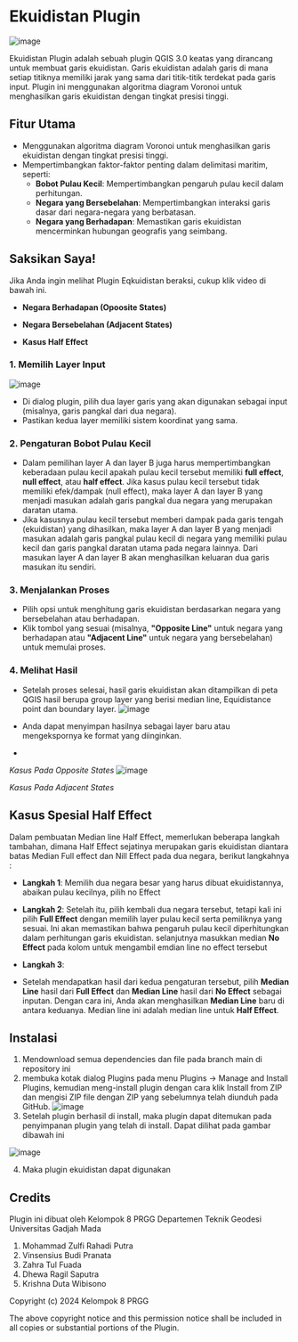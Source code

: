 # Ekuidistan Plugin
![image](https://github.com/user-attachments/assets/373d6cc2-dc3c-4856-963c-ed1a18e9e0ec)

Ekuidistan Plugin adalah sebuah plugin QGIS 3.0 keatas yang dirancang untuk membuat garis ekuidistan. Garis ekuidistan adalah garis di mana setiap titiknya memiliki jarak yang sama dari titik-titik terdekat pada garis input.
Plugin ini menggunakan algoritma diagram Voronoi untuk menghasilkan garis ekuidistan dengan tingkat presisi tinggi.

## Fitur Utama
- Menggunakan algoritma diagram Voronoi untuk menghasilkan garis ekuidistan dengan tingkat presisi tinggi.
- Mempertimbangkan faktor-faktor penting dalam delimitasi maritim, seperti:
  - **Bobot Pulau Kecil**: Mempertimbangkan pengaruh pulau kecil dalam perhitungan.
  - **Negara yang Bersebelahan**: Mempertimbangkan interaksi garis dasar dari negara-negara yang berbatasan.
  - **Negara yang Berhadapan**: Memastikan garis ekuidistan mencerminkan hubungan geografis yang seimbang.

## Saksikan Saya!

Jika Anda ingin melihat Plugin Eqkuidistan beraksi, cukup klik video di bawah ini.

- **Negara Berhadapan (Opoosite States)**  
 
- **Negara Bersebelahan (Adjacent States)**  

- **Kasus Half Effect**  

### 1. Memilih Layer Input
![image](https://github.com/user-attachments/assets/ca027151-52a4-48fe-a5e8-b7c274c583c5)

- Di dialog plugin, pilih dua layer garis yang akan digunakan sebagai input (misalnya, garis pangkal dari dua negara).
- Pastikan kedua layer memiliki sistem koordinat yang sama.

### 2. Pengaturan Bobot Pulau Kecil


- Dalam pemilihan layer A dan layer B juga harus mempertimbangkan keberadaan pulau kecil apakah pulau kecil tersebut memiliki **full effect**, **null effect**, atau **half effect**. Jika kasus pulau kecil tersebut tidak memiliki efek/dampak (null effect), maka layer A dan layer B yang menjadi masukan adalah garis pangkal dua negara yang merupakan daratan utama. 
- Jika kasusnya pulau kecil tersebut memberi dampak pada garis tengah (ekuidistan) yang dihasilkan, maka layer A dan layer B yang menjadi masukan adalah garis pangkal pulau kecil di negara yang memiliki pulau kecil dan garis pangkal daratan utama pada negara lainnya. Dari masukan layer A dan layer B akan menghasilkan keluaran dua garis masukan itu sendiri.


### 3. Menjalankan Proses
- Pilih opsi untuk menghitung garis ekuidistan berdasarkan negara yang bersebelahan atau berhadapan.
- Klik tombol yang sesuai (misalnya, **"Opposite Line"** untuk negara yang berhadapan atau **"Adjacent Line"** untuk negara yang bersebelahan) untuk memulai proses.

### 4. Melihat Hasil
- Setelah proses selesai, hasil garis ekuidistan akan ditampilkan di peta QGIS hasil berupa group layer yang berisi median line, Equidistance point dan boundary layer.
  ![image](https://github.com/user-attachments/assets/fb9c7779-7b87-403b-952d-eb6dbf789990)

- Anda dapat menyimpan hasilnya sebagai layer baru atau mengekspornya ke format yang diinginkan.
- 
*Kasus Pada Opposite States*
![image](https://github.com/user-attachments/assets/b80e9f14-cc25-4e39-931f-61d3d2a00f7f)

*Kasus Pada Adjacent States*



## Kasus Spesial Half Effect
Dalam pembuatan Median line Half Effect, memerlukan beberapa langkah tambahan, dimana Half Effect sejatinya merupakan garis ekuidistan diantara batas Median Full effect dan Nill Effect pada dua negara, berikut langkahnya :

- **Langkah 1**: Memilih dua negara besar yang harus dibuat ekuidistannya, abaikan pulau kecilnya, pilih no Effect
  
- **Langkah 2**: Setelah itu, pilih kembali dua negara tersebut, tetapi kali ini pilih **Full Effect** dengan memilih layer pulau kecil serta pemiliknya yang sesuai. Ini akan memastikan bahwa pengaruh pulau kecil diperhitungkan dalam perhitungan garis ekuidistan. selanjutnya masukkan median **No Effect** pada kolom untuk mengambil emdian line no effect tersebut

- **Langkah 3**:
  
- Setelah mendapatkan hasil dari kedua pengaturan tersebut, pilih **Median Line** hasil dari **Full Effect** dan **Median Line** hasil dari **No Effect** sebagai inputan. Dengan cara ini, Anda akan menghasilkan **Median Line** baru di antara keduanya. Median line ini adalah median line untuk **Half Effect**.




## Instalasi

1. Mendownload semua dependencies dan file pada branch main di repository ini
2. membuka kotak dialog Plugins pada menu Plugins → Manage and Install Plugins, kemudian meng-install plugin dengan cara klik Install from ZIP dan mengisi ZIP file dengan ZIP yang sebelumnya telah diunduh pada GitHub. 
![image](https://github.com/user-attachments/assets/b780138d-5101-4fc4-a395-2ee084211e37)
3. Setelah plugin berhasil di install, maka  plugin dapat ditemukan pada penyimpanan plugin yang telah di install. Dapat dilihat pada gambar dibawah ini
   
  ![image](https://github.com/user-attachments/assets/1922da0f-d6eb-4ef2-b822-d1b545acba07)

4. Maka plugin ekuidistan dapat digunakan

## Credits
Plugin ini dibuat oleh Kelompok 8 PRGG Departemen Teknik Geodesi Universitas Gadjah Mada
1. Mohammad Zulfi Rahadi Putra		
2. Vinsensius Budi Pranata		
3. Zahra Tul Fuada		
4. Dhewa Ragil Saputra	
5. Krishna Duta Wibisono 

Copyright (c) 2024 Kelompok 8 PRGG

The above copyright notice and this permission notice shall be included in all copies or substantial portions of the Plugin.



